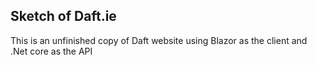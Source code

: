 ## Sketch of Daft.ie

This is an unfinished copy of Daft website using Blazor as the client and .Net core as the API
